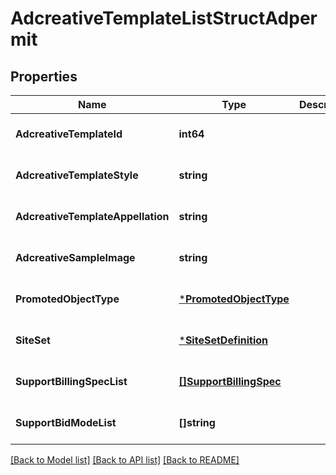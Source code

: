 # AdcreativeTemplateListStructAdpermit

## Properties
Name | Type | Description | Notes
------------ | ------------- | ------------- | -------------
**AdcreativeTemplateId** | **int64** |  | [optional] [default to null]
**AdcreativeTemplateStyle** | **string** |  | [optional] [default to null]
**AdcreativeTemplateAppellation** | **string** |  | [optional] [default to null]
**AdcreativeSampleImage** | **string** |  | [optional] [default to null]
**PromotedObjectType** | [***PromotedObjectType**](PromotedObjectType.md) |  | [optional] [default to null]
**SiteSet** | [***SiteSetDefinition**](SiteSetDefinition.md) |  | [optional] [default to null]
**SupportBillingSpecList** | [**[]SupportBillingSpec**](support_billing_spec.md) |  | [optional] [default to null]
**SupportBidModeList** | **[]string** |  | [optional] [default to null]

[[Back to Model list]](../README.md#documentation-for-models) [[Back to API list]](../README.md#documentation-for-api-endpoints) [[Back to README]](../README.md)


